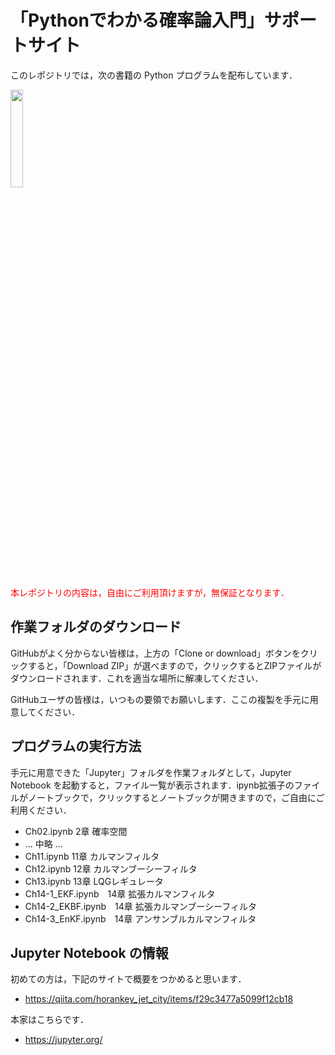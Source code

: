 # 「Pythonでわかる確率論入門」サポートサイト

このレポジトリでは，次の書籍の Python プログラムを配布しています．

<a href="https://www.amazon.co.jp/gp/product/B07XZ37TVS">
<img src="https://images-fe.ssl-images-amazon.com/images/I/51-e6eqLcDL.jpg" width="20%">
</a>

<font color="red"> 本レポジトリの内容は，自由にご利用頂けますが，無保証となります．</font>

## 作業フォルダのダウンロード

GitHubがよく分からない皆様は，上方の「Clone or download」ボタンをクリックすると，「Download ZIP」が選べますので，クリックするとZIPファイルがダウンロードされます．これを適当な場所に解凍してください．

GitHubユーザの皆様は，いつもの要領でお願いします．ここの複製を手元に用意してください．

## プログラムの実行方法

手元に用意できた「Jupyter」フォルダを作業フォルダとして，Jupyter Notebook を起動すると，ファイル一覧が表示されます．ipynb拡張子のファイルがノートブックで，クリックするとノートブックが開きますので，ご自由にご利用ください．

* Ch02.ipynb 2章 確率空間
* ... 中略 ...
* Ch11.ipynb 11章 カルマンフィルタ
* Ch12.ipynb 12章 カルマンブーシーフィルタ
* Ch13.ipynb 13章 LQGレギュレータ
* Ch14-1_EKF.ipynb　14章 拡張カルマンフィルタ
* Ch14-2_EKBF.ipynb　14章 拡張カルマンブーシーフィルタ
* Ch14-3_EnKF.ipynb　14章 アンサンブルカルマンフィルタ

## Jupyter Notebook の情報

初めての方は，下記のサイトで概要をつかめると思います．

* https://qiita.com/horankey_jet_city/items/f29c3477a5099f12cb18

本家はこちらです．

* https://jupyter.org/
